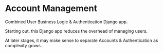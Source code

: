 # Account Management
Combined User Business Logic & Authentication Django app.

Starting out, this Django app reduces the overhead of managing users.

At later stages, it may make sense to separate Accounts & Authentication as complexity grows.